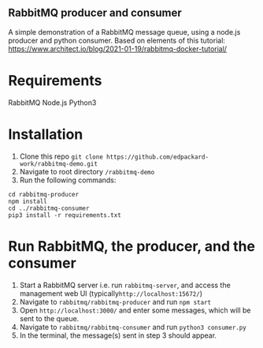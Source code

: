 ## RabbitMQ producer and consumer

A simple demonstration of a RabbitMQ message queue, using a node.js producer and python consumer.
Based on elements of this tutorial: https://www.architect.io/blog/2021-01-19/rabbitmq-docker-tutorial/

# Requirements

RabbitMQ
Node.js
Python3

# Installation

1. Clone this repo `git clone https://github.com/edpackard-work/rabbitmq-demo.git`
2. Navigate to root directory `/rabbitmq-demo`
3. Run the following commands:

```
cd rabbitmq-producer
npm install
cd ../rabbitmq-consumer
pip3 install -r requirements.txt
```

# Run RabbitMQ, the producer, and the consumer

1. Start a RabbitMQ server i.e. run `rabbitmq-server`, and access the management web UI (typically`http://localhost:15672/`)
2. Navigate to `rabbitmq/rabbitmq-producer` and run `npm start`
3. Open `http://localhost:3000/` and enter some messages, which will be sent to the queue.
4. Navigate to `rabbitmq/rabbitmq-consumer` and run `python3 consumer.py`
5. In the terminal, the message(s) sent in step 3 should appear.

